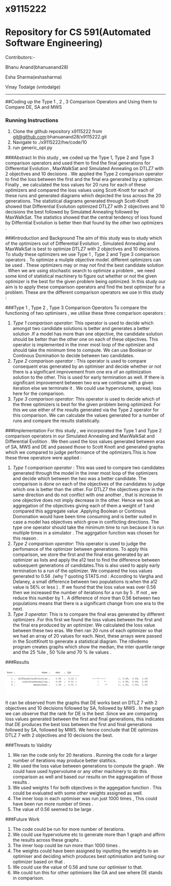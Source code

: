 # x9115222

# Repository for CS 591(Automated Software Engineering)

Contributors:-

  Bhanu Anand(bhanuanand28)
  
  Esha Sharma(eshasharma)
  
  Vinay Todalge (vntodalge)

_____________________________________________________________________________________________________________________________

##Coding up the Type 1 , 2 , 3 Comparison Operators and Using them to Compare DE, SA and MWS 

### Running Instructions 
  1. Clone the github repository x9115222 from git@github.com:bhanuanand28/x9115222.git
  2. Navigate to ./x9115222/hw/code/10 
  3. run generic_opt.py
  

###Abstract
In this study , we coded up the Type 1, Type 2 and Type 3 comparison operators and used them to find the final generations for 
Differential Evolution , MaxWalkSat and Simulated Annealing on DTLZ7 with 2 objectives and 10 decisions . We applied the Type 2 
comparison operator to find the loss between the first and the final era generated by a optimizer. Finally , we calculated the loss 
values for 20 runs for each of these optimizers and compared the loss values using Scott-Knott for each of these runs and generated
diagrams which depicted the loss across the 20 generations. The statistical diagrams generated through Scott-Knott showed that 
Differential Evolution optimized DTLZ7 with 2 objectives and 10 decisions the best followed by Simulated Annealing followed by 
MaxWalkSat.  The statistics showed that the central tendency of loss found by Differntial Evolution is better then that found by the 
other two optimizers . 

###Introduction and Background
The aim of this study was to study which of the optimizers out of Differential Evolution , Simulated Annealing and MaxWalkSat is 
best to optimize DTLZ7 with 2 objectives and 10 decisions. To study these optimizers we use Type 1 , Type 2 and Type 3 comparison 
operators . To optimize a muliple objective model. different optimizers can be used . These optimizers may or may not find the best 
candidate solution . When we are using stochastic search to optimize a problem , we need some kind of statistical machinery to figure 
out whether or not the given optimizer is the best for the given problem being optimized. In this study our aim is to apply these 
comparison operators and find the best optimizer for a problem. These are the different comparison operators we use in this study : 

###Type 1 , Type 2 , Type 3 Comparison Operators
To compare the functioning of two optimisers , we utilise these three comparison operators : 
  1.  *Type 1 comparison operator*: This operator is used to decide which amongst two candidate solutions is better and generates a
       better solution .If a model has more than one objective, the candidate solution should be better than the other one on each 
       of these objectives. This operator is implemented in the inner most loop of the optimizer and should take the minimum time to
       compute. We can use Boolean or Continous Domination to decide between two candidates.
  2.   *Type 2 comparison operator* : This operator is used to compare consequent eras generated by an optimiser and decide whether
        or not there is a significant improvement from one era of an optimization solution to the other. This is used for early 
        termination as well. If there is significant improvement between two era we continue with a given iteration else we terminate
        it . We could use hypervolume, spread, loss here for the comparison.
  3.   *Type 3 comparison operator*: This operator is used to decide which of the three optimizers is best for the given problem being 
        optimized. For this we use either of the results generated via the Type 2 operator for this comparison. We can calculate the 
        values generated for a number of runs and compare the results statistically. 

###Implementation 
For this study , we incorporated the Type 1 and Type 2 comparison operators in our Simulated Annealing and MaxWalkSat and Differential
Evolition . We then used the loss values generated between eras of SA, MWS and DE and passed those to Scott Knott and generated 
graphs which we compared to judge performance of the optimizers.This is how these three operatore were applied : 
  1.  *Type 1 comparison operator* : This was used to compare two candidates generated through the model in the inner most loop of the
       optimizers and decide which between the two was a better candidate. The comparison is done on each of the objectives of the
       candidates to judge which one is better than the other. For DTLZ7 the objectives grow in the same direction and do not conflict 
       with one another , that is increase in one objective does not imply decrease in the other. Hence we took an aggregation of the 
       objectives giving each of them a weight of 1 and compared this aggregate value .Applying Boolean or Continous Domonation would
       have been time consuming and is better suited in case a model has objectives which grow in conflicting directions. The type
       one operator should take the minimum time to run because it is run multiple times in a simulator . The aggrgation function
       was chosen for this reason .
  2.  *Type 2 comparison operator*: This operator is used to judge the perfomance of the optimizer between generations. To apply 
       this comparison, we store the first and the final eras generated by an optimizer as lists and apply the a12 test to find the 
       difference between subsequent generations of candidates.This is also used to apply early termination to a run of the optimizer.
       We compared the loss values generated to 0.56 .(why ? quoting STATS.md : According to Vargha and Delaney, a small difference
       between two populations is:when the a12 value is 56% or less ) . If we found that the loss value was over 0.56 then we
       increased the number of iterations for a run by 5 . If not , we reduce this number by 1 . A difference of more than 0.56
       between two populations means that there is a significant change from one era to the next.  
  3.  *Type 3 operator*: This is to compare the final eras generated by different optimizers .For this first we found the loss values
       between the first and the final era produced by an optimizer. We calculated the loss value between these two eras. We then ran
       20 runs of each optimizer so that we had an array of 20 values for each. Next, these arrays were passed in the ScottKnott to 
       generate a statistical diagram. The rdivdemo program creates graphs which show the median, the inter quartile range and
       the 25 %ile , 50 %ile amd 70 % ile values . 

###Results

![alt tag](https://github.com/bhanuanand28/x9115222/blob/master/hw/code/8/ScreenShot/Output.jpg)

It can be observed from the graphs that DE works best on DTLZ 7 with 2 objectives and 10 decisions followed by SA, followed by MWS . 
In the graph we can observe that the rank for DE is the best .Since we are comparing loss values generated between the first and final
generations, this indicates that DE produces the best loss between the first and final generations followed by SA, followed by MWS.
We hence conclude that DE optimizes DTLZ 7 with 2 objectives and 10 decisions the best.


###Threats to Validity 
1. We ran the code only for 20 iterations . Running the code for a larger number of iterations may produce better statitics. 
2. We used the loss value between generations to compute the graph . We could have used hypervolume or any other machinery to do this 
comparison as well and based our results on the aggreagation of those results . 
3. We used weights 1 for both objectives in the aggegation function . This could be evaluated with some other weights assigned 
as well. 
4. The inner loop in each optimiser was run just 1000 times , This could have been run more number of times . 
5. The value of 0.56 seemed to be large . 


###Future Work 
1. The code could be run for more number of iterations. 
2. We could use hypervolume etc to generate more than 1 graph and affirm the results across these graphs . 
3. The inner loop could be run more than 1000 times . 
4. The weights could have been assigned by inputting the weights to an optimiser and deciding which produces best optimisation and 
tuning our optimizer based on that . 
5. We could use the value of 0.56 and tune our optimiser to that. 
6. We could tun this for other optimisers like GA and see where DE stands in comparison.



